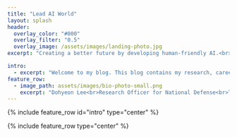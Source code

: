 ```yaml
---
title: "Lead AI World"
layout: splash
header:
  overlay_color: "#000"
  overlay_filter: "0.5"
  overlay_image: /assets/images/landing-photo.jpg
excerpt: "Creating a better future by developing human-friendly AI.<br>I study AI and Consciousness."

intro: 
  - excerpt: "Welcome to my blog. This blog contains my research, career and daily life.<br>I hope I can give you a lot of help and motivation."
feature_row:
  - image_path: assets/images/bio-photo-small.png
    excerpt: "Dohyeon Lee<br>Research Officer for National Defense<br>To be a Philosopher, Scientist, Engineer, CEO, and an Artist"
---
```


{% include feature_row id="intro" type="center" %}

{% include feature_row type="center" %}
